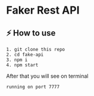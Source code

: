 # Faker Rest API

## ⚡ How to use

```
1. git clone this repo
2. cd fake-api
3. npm i
4. npm start
```

After that you will see on terminal

```
running on port 7777
```
